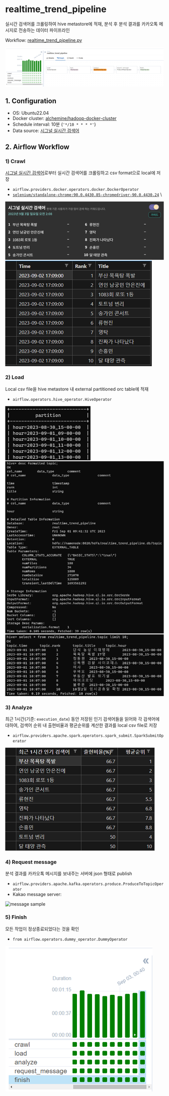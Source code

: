 # realtime_trend_pipeline
실시간 검색어를 크롤링하여 hive metastore에 적재, 분석 후 분석 결과를 카카오톡 메시지로 전송하는 데이터 파이프라인

Workflow: [realtime_trend_pipeline.py](https://github.com/alchemine/realtime_trend_pipeline/blob/main/realtime_trend_pipeline.py)

![workflow](/assets/image-0.png)


## 1. Configuration
- OS: Ubuntu22.04
- Docker cluster: [alchemine/hadoop-docker-cluster](https://github.com/alchemine/hadoop-docker-cluster)
- Schedule interval: 10분 (`'*/10 * * * *'`)
- Data source: [시그널 실시간 검색어](http://signal.bz)


## 2. Airflow Workflow
### 1) Crawl
[시그널 실시간 검색어](http://signal.bz)로부터 실시간 검색어를 크롤링하고 csv format으로 local에 저장
- `airflow.providers.docker.operators.docker.DockerOperator`
- [`selenium/standalone-chrome:90.0.4430.85-chromedriver-90.0.4430.24`](https://hub.docker.com/layers/selenium/standalone-chrome/90.0.4430.85-chromedriver-90.0.4430.24-grid-4.0.0-beta-3-20210426/images/sha256-1532a6d76064edc555045aa790918fbbca972426099e0559ee4eef138dd0db62?context=explore) \

![site sample](/assets/image-1.png)
![csv sample](/assets/image-2.png)

### 2) Load
Local csv file을 hive metastore 내 external partitioned orc table에 적재
- `airflow.operators.hive_operator.HiveOperator`

![partition sample](/assets/image-3.png)
![orc schema](/assets/image-4.png)
![orc sample](/assets/image-4-1.png)


### 3) Analyze
최근 1시간(기준: `execution_date`) 동안 저장된 인기 검색어들을 읽어와 각 검색어에 대하여, 검색어 순위 내 출현비율과 평균순위를 계산한 결과를 local csv file로 저장
- `airflow.providers.apache.spark.operators.spark_submit.SparkSubmitOperator`

![output sample](/assets/image-5.png)


### 4) Request message
분석 결과를 카카오톡 메시지를 보내주는 서버에 json 형태로 publish
- `airflow.providers.apache.kafka.operators.produce.ProduceToTopicOperator`
- Kakao message server: []()

![message sample](/assets/image-6.png)


### 5) Finish
모든 작업이 정상종료되었다는 것을 확인
- `from airflow.operators.dummy_operator.DummyOperator`

![message sample](/assets/image-7.png)


<!-- # 2. Considerations
### 2.1 Kafka
1. 본 프로젝트에서 Kafka는 사실상 필요하지 않으나 응용을 위해 추가하였음.
2. 데이터를 크롤링하는 시점을 내가 임의로 정할 수 없거나(event), 데이터를 처리하는 과정이 무거워 분산처리가 필요하게 될 경우 Kafka consumer group을 사용하는 것이 의미가 있을 것이다.

### 2.2 HDFS
1. Python package [hdfs](https://pypi.org/project/hdfs/)를 이용하여 간단하게 데이터를 HDFS로 적재할 수 있었음
2. 총 4대의 docker instance를 docker-compose로 생성하여 hadoop system을 구성
  1. 1대의 namenode, 3대의 datanode (하나는 secondary namenode, replication factor: 3)
  2. namenode는 Kafka 및 zookeeper server master 이기도 하다
  3. 서버 구성이 해당 프로젝트에서 가장 시간이 오래 걸리고 힘들었던 작업이었다. 특히, WSL 위의 docker를 올려 작업하다보니 더욱 어려웠다.
  4. [https://github.com/alchemine/realtime-trend-pipeline/blob/main/scripts/docker-compose.yml](https://github.com/alchemine/realtime-trend-pipeline/blob/main/scripts/docker-compose.yml)
  
### 2.3 Hive
1. 외부에서 1시간을 단위로 하는 파티션 이름을 주입하고(`-d date_hour=...`) hql script를 실행하여 partitioning 테이블을 생성
2. ORC format으로 만들고 싶었는데 MapReduce 설정 문제로 데이터 주입이(`LOAD DATA INPATH`) 작동하지 않아 CSV table로 생성

### 2.4 Spark
1. 생성한 테이블로부터 최근 2개의 파티션(최근 2시간) 데이터를 읽어와 각 검색어(`title`)의 빈도수(`COUNT(title)`)와 평균 순위(`AVG(rank)`)를 계산하고 최종 결과물로 CSV 파일을 출력
2. scala로 스크립트를 짜긴했는데 보통은 spark를 실행하기 위해 jar file을 생성하는데 그렇게까진 하고 싶지 않아 간단히 `cat` 명령어를 이용하여 spark로 실행시켰다. \
   일반적으로 method를 사용할 때 한 줄 씩 띄우게 되는데 이렇게 사용하면 여러 줄을 하나로 인식을 못하여 하나의 라인에 명령어들을 전부 떄려박았다.
   ```
   $ cat get_popular_topic.scala | spark-shell
   ```

### 2.5 Kakao message
1. 일반적으로 Slack message로 결과를 전송하는 편이지만, 이번에는 카카오톡을 이용하여 결과를 전송하였다.
2. 데이터 분석 결과를 카카오톡 메시지로 적절하게 정제된 텍스트를 kafka를 통해 기존에 동작하고 있던 server에 보내면 server가 카카오톡 메시지를 보내준다.


### 2.6 Airflow
1. Workflow(`initialize >> extract_load_topic >> load_topic_hive >> analyze_topic >> send_message`)를 관리.
2. `BashOperator`와 `PythonOperator`를 주로 사용하여 각 task를 구현.
3. Timezone이 UTC라 변경해줄 필요가 있다.
4. 가능하면 `poetry`로 생성한 가상환경에 모든 패키지를 관리하려고 했으나, 무슨 이유 떄문인지 시스템 인터프리터(`/usr/bin/python`)를 사용하지 않으면 `airflow webserver`와 `scheduler`가 제대로 동작하지 않았다.
5. Dag script는 `~/airflow/dags`에 있지만 각 task의 세부구현은 `realtime-trend-pipeline` package에 있어 다음과 같이 맨 첫 줄에 직접 경로를 추가하였는데 좀 더 좋은 방법이 있을 것 같다.
   ```
   import sys
   sys.path.append("/workspace/project/realtime-trend-pipeline")
   ...
   ``` -->

